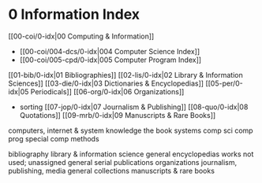 # 0 Information Index

[[00-coi/0-idx|00 Computing & Information]]

- [[00-coi/004-dcs/0-idx|004 Computer Science Index]]
- [[00-coi/005-cpd/0-idx|005 Computer Program Index]]

[[01-bib/0-idx|01 Bibliographies]]
[[02-lis/0-idx|02 Library & Information Sciences]]
[[03-die/0-idx|03 Dictionaries & Encyclopedias]]
[[05-per/0-idx|05 Periodicals]]
[[06-org/0-idx|06 Organizations]]
- sorting
[[07-jop/0-idx|07 Journalism & Publishing]]
[[08-quo/0-idx|08 Quotations]]
[[09-mrb/0-idx|09 Manuscripts & Rare Books]]

computers, internet & system
  knowledge
  the book
  systems
  comp sci
  comp prog
  special comp methods

bibliography
library & information science
general encyclopedias works
not used; unassigned
general serial publications
organizations
journalism, publishing, media
general collections
manuscripts & rare books
